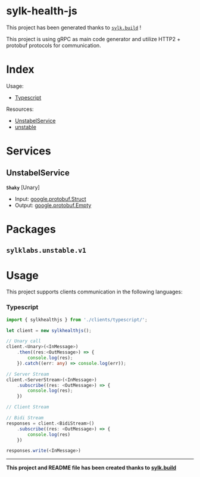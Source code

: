 # sylk-health-js

This project has been generated thanks to [```sylk.build```](https://www.sylk.build) !

This project is using gRPC as main code generator and utilize HTTP2 + protobuf protocols for communication.

# Index
Usage:
- [Typescript](#typescript)

Resources:
- [UnstabelService](#unstabelservice)
- [unstable](#unstable)

# Services

## UnstabelService

__`Shaky`__ [Unary]
- Input: [google.protobuf.Struct](#struct)
- Output: [google.protobuf.Empty](#empty)

# Packages

## `sylklabs.unstable.v1`




# Usage

This project supports clients communication in the following languages:

### Typescript

```ts
import { sylkhealthjs } from './clients/typescript/';

let client = new sylkhealthjs();

// Unary call
client.<Unary>(<InMessage>)
	.then((res:<OutMessage>) => {
		console.log(res);
	}).catch((err: any) => console.log(err));

// Server Stream
client.<ServerStream>(<InMessage>)
	.subscribe((res: <OutMessage>) => {
		console.log(res);
	})

// Client Stream

// Bidi Stream
responses = client.<BidiStream>()
	.subscribe((res: <OutMessage>) => {
		console.log(res)
	})

responses.write(<InMessage>)
```


* * *
__This project and README file has been created thanks to [sylk.build](https://www.sylk.build)__